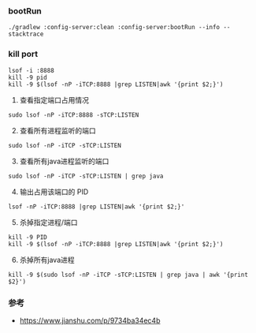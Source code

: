 ### bootRun
```shell script
./gradlew :config-server:clean :config-server:bootRun --info --stacktrace
```


### kill port

```shell script
lsof -i :8888
kill -9 pid
kill -9 $(lsof -nP -iTCP:8888 |grep LISTEN|awk '{print $2;}')
```

1. 查看指定端口占用情况

```
sudo lsof -nP -iTCP:8888 -sTCP:LISTEN
```

2. 查看所有进程监听的端口

```
sudo lsof -nP -iTCP -sTCP:LISTEN
```

3. 查看所有java进程监听的端口

```
sudo lsof -nP -iTCP -sTCP:LISTEN | grep java
```

4. 输出占用该端口的 PID

```
lsof -nP -iTCP:8888 |grep LISTEN|awk '{print $2;}'
```

5. 杀掉指定进程/端口

```
kill -9 PID
kill -9 $(lsof -nP -iTCP:8888 |grep LISTEN|awk '{print $2;}')
```

6. 杀掉所有java进程

```
kill -9 $(sudo lsof -nP -iTCP -sTCP:LISTEN | grep java | awk '{print $2}')
```

### 参考

* https://www.jianshu.com/p/9734ba34ec4b
